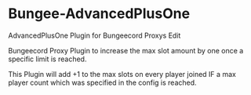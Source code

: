 # Bungee-AdvancedPlusOne
AdvancedPlusOne Plugin for Bungeecord Proxys Edit

Bungeecord Proxy Plugin to increase the max slot amount by one once a specific limit is reached.

This Plugin will add +1 to the max slots on every player joined IF a max player count which was specified in the config is reached.
